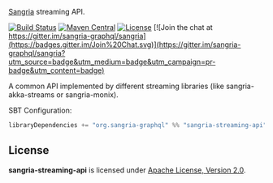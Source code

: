 [Sangria](http://sangria-graphql.org/) streaming API.

[![Build Status](https://travis-ci.org/sangria-graphql/sangria-streaming-api.svg?branch=master)](https://travis-ci.org/sangria-graphql/sangria-streaming-api) [![Maven Central](https://maven-badges.herokuapp.com/maven-central/org.sangria-graphql/sangria-streaming-api_2.11/badge.svg)](https://maven-badges.herokuapp.com/maven-central/org.sangria-graphql/sangria-streaming-api_2.11) [![License](http://img.shields.io/:license-Apache%202-brightgreen.svg)](http://www.apache.org/licenses/LICENSE-2.0.txt) [![Join the chat at https://gitter.im/sangria-graphql/sangria](https://badges.gitter.im/Join%20Chat.svg)](https://gitter.im/sangria-graphql/sangria?utm_source=badge&utm_medium=badge&utm_campaign=pr-badge&utm_content=badge)

A common API implemented by different streaming libraries (like sangria-akka-streams or sangria-monix).

SBT Configuration:

```scala
libraryDependencies += "org.sangria-graphql" %% "sangria-streaming-api" % "0.1.0"
```

## License

**sangria-streaming-api** is licensed under [Apache License, Version 2.0](http://www.apache.org/licenses/LICENSE-2.0).
